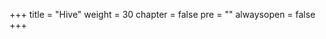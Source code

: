 +++
title = "Hive"
weight = 30
chapter = false
pre = "<i class='fa ela-page'></i>"
alwaysopen = false
+++
